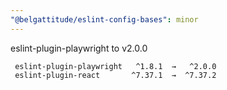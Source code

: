 ```yaml
---
"@belgattitude/eslint-config-bases": minor
---
```


eslint-plugin-playwright to v2.0.0

```
 eslint-plugin-playwright   ^1.8.1  →   ^2.0.0
 eslint-plugin-react       ^7.37.1  →  ^7.37.2
```